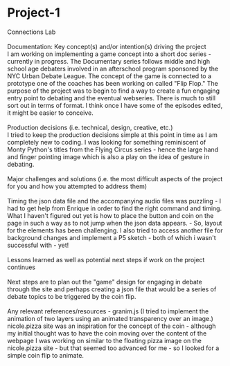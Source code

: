 # Project-1 <br>
Connections Lab <br> <br>
Documentation: Key concept(s) and/or intention(s) driving the project <br>
I am working on implementing a game concept into a short doc series - currently in progress. The Documentary series follows middle and high school age debaters involved in an afterschool program sponsored by the NYC Urban Debate League.  The concept of the game is connected to a prototype one of the coaches has been working on called "Flip Flop." The purpose of the project was to begin to find a way to create a fun engaging entry point to debating and the eventual webseries. There is much to still sort out in terms of format. I think once I have some of the episodes edited, it might be easier to conceive.  <br> <br>
Production decisions (i.e. technical, design, creative, etc.)<br>
I tried to keep the production decisions simple at this point in time as I am completely new to coding. I was looking for something reminiscent of Monty Python's titles from the Flying Circus series - hence the large hand and finger pointing image which is also a play on the idea of gesture in debating. <br> <br>
Major challenges and solutions (i.e. the most difficult aspects of the project for you and  how you attempted to address them)<br> <br>
Timing the json data file and the accompanying audio files was puzzling - I had to get help from Enrique in order to find the right command and timing. What I haven't figured out yet is how to place the button and coin on the page in such a way as to not jump when the json data appears. - So, layout for the elements has been challenging. I also tried to access another file for background changes and implement a P5 sketch - both of which i wasn't successful with - yet! <br> <br>
Lessons learned as well as potential next steps if work on the project continues <br> <br>
Next steps are to plan out the "game" design for engaging in debate through the site and perhaps creating a json file that would be a series of debate topics to be triggered by the coin flip.<br> <br>
Any relevant references/resources - granim.js (I tried to implement the animation of two layers using an animated transparency over an image.) nicole.pizza site was an inspiration for the concept of the coin - although my initial thought was to have the coin moving over the content of the webpage I was working on similar to the floating pizza image on the nicole.pizza site - but that seemed too advanced for me - so I looked for a simple coin flip to animate. 
